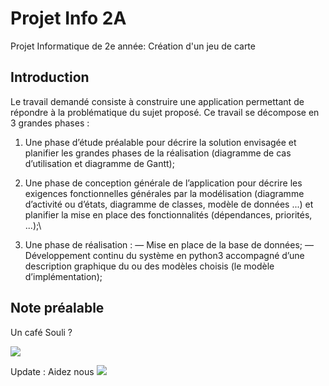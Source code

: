 # Projet Info 2A
Projet Informatique de 2e année: Création d'un jeu de carte

## Introduction 
Le travail demandé consiste à construire une application permettant de répondre à la
problématique du sujet proposé. Ce travail se décompose en 3 grandes phases :

1. Une phase d’étude préalable pour décrire la solution envisagée et planifier les grandes
phases de la réalisation (diagramme de cas d’utilisation et diagramme de Gantt);

2. Une phase de conception générale de l’application pour décrire les exigences fonctionnelles générales par la modélisation (diagramme d’activité ou d’états, diagramme de
classes, modèle de données ...) et planifier la mise en place des fonctionnalités (dépendances, priorités, ...);\

3. Une phase de réalisation :
— Mise en place de la base de données;
— Développement continu du système en python3 accompagné d’une description graphique du ou des modèles choisis (le modèle d’implémentation);

## Note préalable 
Un café Souli ?

![](graphics/coffee.gif)

Update : Aidez nous
![](graphics/cat.gif)
